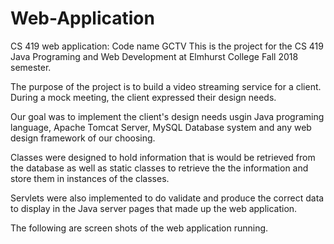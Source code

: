 # Web-Application
CS 419 web application: Code name GCTV
This is the project for the CS 419 Java Programing and Web Development at Elmhurst College Fall 2018 semester.

The purpose of the project is to build a video streaming service for a client. 
During a mock meeting, the client expressed their design needs.

Our goal was to implement the client's design needs usgin Java programing language, Apache Tomcat Server, MySQL Database system and any web
design framework of our choosing. 

Classes were designed to hold information that is would be retrieved from the database as well as static classes to retrieve the the information
and store them in instances of the classes.

Servlets were also implemented to do validate and produce the correct data to display in the Java server pages that made up the web application.

The following are screen shots of the web application running.

<To be added later>

